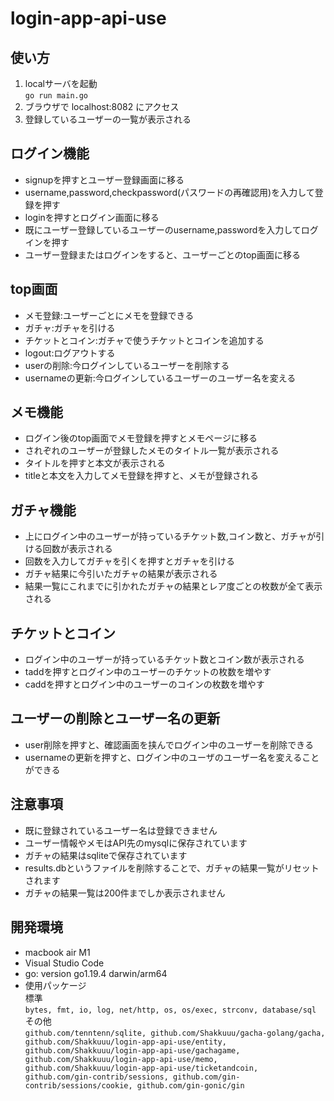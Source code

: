 # login-app-api-use

## 使い方

1. localサーバを起動  
``` go run main.go ```
2. ブラウザで localhost:8082 にアクセス
3. 登録しているユーザーの一覧が表示される

## ログイン機能

* signupを押すとユーザー登録画面に移る
* username,password,checkpassword(パスワードの再確認用)を入力して登録を押す
* loginを押すとログイン画面に移る
* 既にユーザー登録しているユーザーのusername,passwordを入力してログインを押す
* ユーザー登録またはログインをすると、ユーザーごとのtop画面に移る

## top画面

* メモ登録:ユーザーごとにメモを登録できる
* ガチャ:ガチャを引ける
* チケットとコイン:ガチャで使うチケットとコインを追加する
* logout:ログアウトする
* userの削除:今ログインしているユーザーを削除する
* usernameの更新:今ログインしているユーザーのユーザー名を変える

## メモ機能

* ログイン後のtop画面でメモ登録を押すとメモページに移る
* されぞれのユーザーが登録したメモのタイトル一覧が表示される
* タイトルを押すと本文が表示される
* titleと本文を入力してメモ登録を押すと、メモが登録される

## ガチャ機能

* 上にログイン中のユーザーが持っているチケット数,コイン数と、ガチャが引ける回数が表示される
* 回数を入力してガチャを引くを押すとガチャを引ける
* ガチャ結果に今引いたガチャの結果が表示される
* 結果一覧にこれまでに引かれたガチャの結果とレア度ごとの枚数が全て表示される

## チケットとコイン

* ログイン中のユーザーが持っているチケット数とコイン数が表示される
* taddを押すとログイン中のユーザーのチケットの枚数を増やす
* caddを押すとログイン中のユーザーのコインの枚数を増やす

## ユーザーの削除とユーザー名の更新

* user削除を押すと、確認画面を挟んでログイン中のユーザーを削除できる
* usernameの更新を押すと、ログイン中のユーザのユーザー名を変えることができる

## 注意事項

* 既に登録されているユーザー名は登録できません
* ユーザー情報やメモはAPI先のmysqlに保存されています
* ガチャの結果はsqliteで保存されています
* results.dbというファイルを削除することで、ガチャの結果一覧がリセットされます
* ガチャの結果一覧は200件までしか表示されません

## 開発環境

* macbook air M1
* Visual Studio Code
* go: version go1.19.4 darwin/arm64
* 使用パッケージ  
標準  
``` bytes, fmt, io, log, net/http, os, os/exec, strconv, database/sql ```  
その他  
```github.com/tenntenn/sqlite, github.com/Shakkuuu/gacha-golang/gacha, github.com/Shakkuuu/login-app-api-use/entity, github.com/Shakkuuu/login-app-api-use/gachagame, github.com/Shakkuuu/login-app-api-use/memo, github.com/Shakkuuu/login-app-api-use/ticketandcoin, github.com/gin-contrib/sessions, github.com/gin-contrib/sessions/cookie, github.com/gin-gonic/gin```
